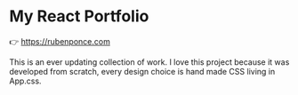 # My React Portfolio
👉 https://rubenponce.com

This is an ever updating collection of work. I love this project because it was developed from scratch, every design choice is hand made CSS living in App.css. 
